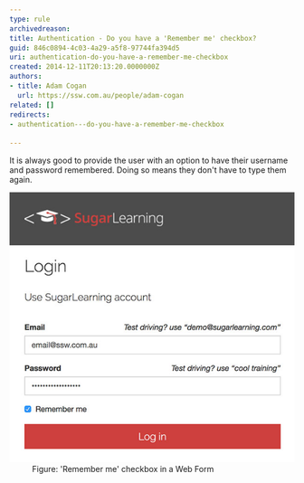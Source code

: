 ```yaml
---
type: rule
archivedreason: 
title: Authentication - Do you have a 'Remember me' checkbox?
guid: 846c0894-4c03-4a29-a5f8-97744fa394d5
uri: authentication-do-you-have-a-remember-me-checkbox
created: 2014-12-11T20:13:20.0000000Z
authors:
- title: Adam Cogan
  url: https://ssw.com.au/people/adam-cogan
related: []
redirects:
- authentication---do-you-have-a-remember-me-checkbox

---
```


It is always good to provide the user with an option to have their username and password remembered. Doing so means they don't have to type them again.

<!--endintro-->
<dl class="goodImage"><dt>
      <img src="sugarlearning-rememberme.jpg" alt="sugarlearning-rememberme.jpg">
      <br>
   </dt><dd>Figure: 'Remember me' checkbox in a Web Form</dd></dl>
